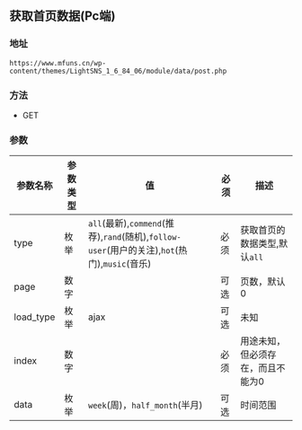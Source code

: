 ## 获取首页数据(Pc端)



### 地址
~~~url
https://www.mfuns.cn/wp-content/themes/LightSNS_1_6_84_06/module/data/post.php
~~~
### 方法

- GET

### 参数
| 参数名称  | 参数类型 | 值                                                                                           | 必须 | 描述                              |
| --------- | -------- | -------------------------------------------------------------------------------------------- | ---- | --------------------------------- |
| type      | 枚举     | `all`(最新),`commend`(推荐),`rand`(随机),`follow-user`(用户的关注),`hot`(热门),`music`(音乐) | 必须 | 获取首页的数据类型,默认`all`      |
| page      | 数字     |                                                                                              | 可选 | 页数，默认0                       |
| load_type | 枚举     | ajax                                                                                         | 可选 | 未知                              |
| index     | 数字     |                                                                                              | 必须 | 用途未知，但必须存在，而且不能为0 |
| data      | 枚举     | `week`(周)，`half_month`(半月)                                                               | 可选 | 时间范围                          |
